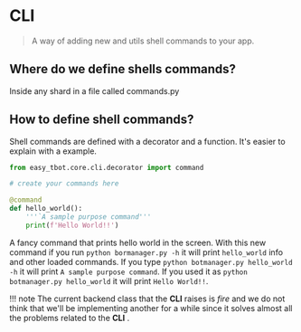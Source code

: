 # CLI

> A way of adding new and utils shell commands to your app.

## Where do we define shells commands?

Inside any shard in a file called commands.py

## How to define shell commands?

Shell commands are defined with a decorator and a function. It's easier to explain with a example.

```python
from easy_tbot.core.cli.decorator import command

# create your commands here

@command
def hello_world():
    '''`A sample purpose command'''
    print(f'Hello World!!')

```

A fancy command that prints hello world in the screen. With this new command if you run `python bormanager.py -h` it will print `hello_world` info and other loaded commands. If you type `python botmanager.py hello_world -h` it will print `A sample purpose command`. If you used it as `python botmanager.py hello_world` it will print `Hello World!!`.

!!! note
    The current backend class that the **CLI** raises is *fire* and we do not think that we'll be implementing another for a while since it solves almost all the problems related to the **CLI** .
